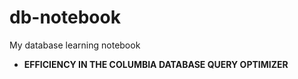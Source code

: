 # db-notebook
My database learning notebook

* **EFFICIENCY IN THE COLUMBIA DATABASE QUERY OPTIMIZER**
